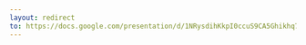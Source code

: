 ```yaml
---
layout: redirect
to: https://docs.google.com/presentation/d/1NRysdihKkpI0ccuS9CA5Ghikhq70OneLCxu0TTs4n1c/edit?usp=sharing
---
```

